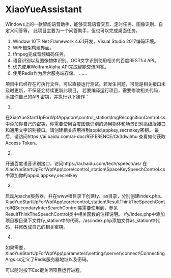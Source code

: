 # XiaoYueAssistant

WIndows上的一款智能语音助手，能够实现语音交互、定时任务、图像识别、自定义问答等。
此项目主要为一个问答助手，但也可以完成桌面任务。

1. Window 10下.Net Framework 4.6.1开发，Visual Studio 2017编码环境。
2. WPF框架构建界面。
2. ffmpeg完成音频编码任务。
3. 语音识别以及图像物体识别、OCR文字识别使用相关的百度RESTful API。
4. 优先使用WolframAlpha API完成智能交流问答。
5. 使用Redis作为后台服务端存储。
......

项目中已经存在可执行文件，可以直接运行测试。若发生问题，可能是相关接口未及时更新，不保证会持续更新此项目。
若要编译运行项目，需要修改相关代码，添加你自己的API 密钥，并执行以下操作：

1.
在XiaoYueStartUpForWpfApp\core\control_station\ImgRecognitionControl.cs中添加你自己的密钥，你需要使用百度图像识别的通用物体和场景识别高级版接口和通用文字识别接口。请创建相关应用得到appid,appkey,secretkey密钥。
最后，请访问https://ai.baidu.com/ai-doc/REFERENCE/Ck3dwjhhu 查看如何获取Access Token。

2.
开通百度语音识别接口，访问https://ai.baidu.com/tech/speech/asr
在XiaoYueStartUpForWpfApp\core\control_station\SpaceKeySpeechControl.cs中添加你的appid,appkey,secretkey

3.
启动Apache服务器，并在www根目录下创建fy、as目录，分别创建index.php。
XiaoYueStartUpForWpfApp\core\control_station\ResultThinkTheSpeechControl和SecondaryInterSearchControl类需要使用到，参见ResultThinkTheSpeechControl类中相关函数的注释说明。
/fy/index.php中添加项目根目录下文件fy_station中的代码，/as/index.php添加文件as_station中代码，并修改成自己的相关密钥。

4.
如果需要，XiaoYueStartUpForWpfApp\parameters\settings\server\connect\ConnectingArgs.cs定义了Redis服务器地址以及密码。

可以随时按下Esc键关闭项目运行进程。
